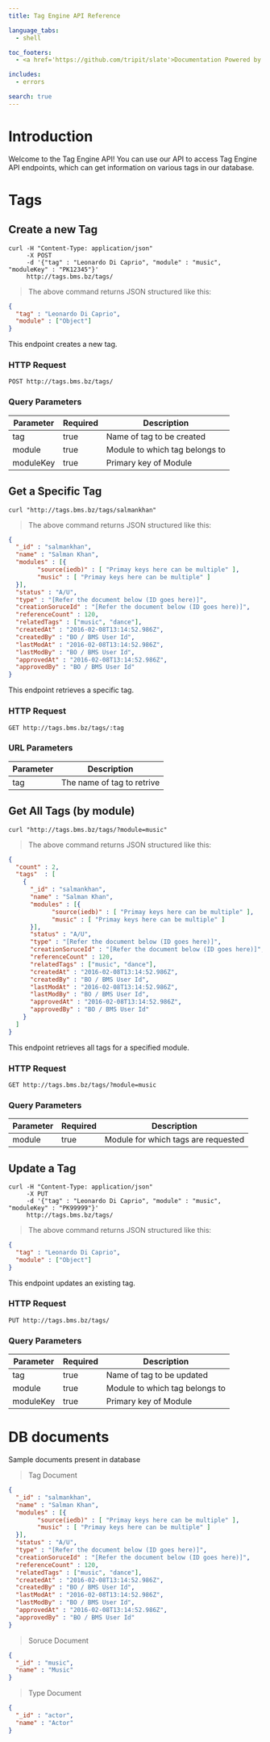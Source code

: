 ```yaml
---
title: Tag Engine API Reference

language_tabs:
  - shell

toc_footers:
  - <a href='https://github.com/tripit/slate'>Documentation Powered by Slate</a>

includes:
  - errors

search: true
---
```


# Introduction

Welcome to the Tag Engine API! You can use our API to access Tag Engine API endpoints, which can get information on various tags in our database.

# Tags

## Create a new Tag


```shell
curl -H "Content-Type: application/json" 
     -X POST 
     -d '{"tag" : "Leonardo Di Caprio", "module" : "music", "moduleKey" : "PK12345"}' 
     http://tags.bms.bz/tags/
```

> The above command returns JSON structured like this:

```json
{
  "tag" : "Leonardo Di Caprio",
  "module" : ["Object"]
}
```

This endpoint creates a new tag.

### HTTP Request

`POST http://tags.bms.bz/tags/`

### Query Parameters

Parameter | Required | Description
--------- | ------- | -----------
tag | true | Name of tag to be created
module | true | Module to which tag belongs to
moduleKey | true | Primary key of Module

## Get a Specific Tag

```shell
curl "http://tags.bms.bz/tags/salmankhan"
```

> The above command returns JSON structured like this:

```json
{
  "_id" : "salmankhan",
  "name" : "Salman Khan",
  "modules" : [{
        "source(iedb)" : [ "Primay keys here can be multiple" ],
        "music" : [ "Primay keys here can be multiple" ]
  }],
  "status" : "A/U",
  "type" : "[Refer the document below (ID goes here)]",
  "creationSoruceId" : "[Refer the document below (ID goes here)]",
  "referenceCount" : 120,
  "relatedTags" : ["music", "dance"],
  "createdAt" : "2016-02-08T13:14:52.986Z",
  "createdBy" : "BO / BMS User Id",
  "lastModAt" : "2016-02-08T13:14:52.986Z",
  "lastModBy" : "BO / BMS User Id",
  "approvedAt" : "2016-02-08T13:14:52.986Z",
  "approvedBy" : "BO / BMS User Id"
}
```

This endpoint retrieves a specific tag.


### HTTP Request

`GET http://tags.bms.bz/tags/:tag`

### URL Parameters

Parameter | Description
--------- | -----------
tag | The name of tag to retrive


## Get All Tags (by module)


```shell
curl "http://tags.bms.bz/tags/?module=music"
```

> The above command returns JSON structured like this:

```json
{
  "count" : 2,
  "tags"  : [
    {
      "_id" : "salmankhan",
      "name" : "Salman Khan",
      "modules" : [{
            "source(iedb)" : [ "Primay keys here can be multiple" ],
            "music" : [ "Primay keys here can be multiple" ]
      }],
      "status" : "A/U",
      "type" : "[Refer the document below (ID goes here)]",
      "creationSoruceId" : "[Refer the document below (ID goes here)]",
      "referenceCount" : 120,
      "relatedTags" : ["music", "dance"],
      "createdAt" : "2016-02-08T13:14:52.986Z",
      "createdBy" : "BO / BMS User Id",
      "lastModAt" : "2016-02-08T13:14:52.986Z",
      "lastModBy" : "BO / BMS User Id",
      "approvedAt" : "2016-02-08T13:14:52.986Z",
      "approvedBy" : "BO / BMS User Id"
    }
  ]
}
```

This endpoint retrieves all tags for a specified module.

### HTTP Request

`GET http://tags.bms.bz/tags/?module=music`

### Query Parameters

Parameter | Required | Description
--------- | ------- | -----------
module | true | Module for which tags are requested


## Update a Tag


```shell
curl -H "Content-Type: application/json" 
     -X PUT 
     -d '{"tag" : "Leonardo Di Caprio", "module" : "music", "moduleKey" : "PK99999"}' 
     http://tags.bms.bz/tags/
```

> The above command returns JSON structured like this:

```json
{
  "tag" : "Leonardo Di Caprio",
  "module" : ["Object"]
}
```

This endpoint updates an existing tag.

### HTTP Request

`PUT http://tags.bms.bz/tags/`

### Query Parameters

Parameter | Required | Description
--------- | ------- | -----------
tag | true | Name of tag to be updated
module | true | Module to which tag belongs to
moduleKey | true | Primary key of Module

# DB documents

Sample documents present in database

> Tag Document 

```json
{
  "_id" : "salmankhan",
  "name" : "Salman Khan",
  "modules" : [{
        "source(iedb)" : [ "Primay keys here can be multiple" ],
        "music" : [ "Primay keys here can be multiple" ]
  }],
  "status" : "A/U",
  "type" : "[Refer the document below (ID goes here)]",
  "creationSoruceId" : "[Refer the document below (ID goes here)]",
  "referenceCount" : 120,
  "relatedTags" : ["music", "dance"],
  "createdAt" : "2016-02-08T13:14:52.986Z",
  "createdBy" : "BO / BMS User Id",
  "lastModAt" : "2016-02-08T13:14:52.986Z",
  "lastModBy" : "BO / BMS User Id",
  "approvedAt" : "2016-02-08T13:14:52.986Z",
  "approvedBy" : "BO / BMS User Id"
}
```

> Soruce Document 

```json
{
  "_id" : "music",
  "name" : "Music"
}
```

> Type Document 

```json
{
  "_id" : "actor",
  "name" : "Actor"
}
```
